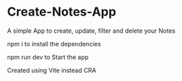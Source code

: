 # Create-Notes-App
A simple App to create, update, filter and delete your Notes

npm i to install the dependencies

npm run dev to Start the app

Created using Vite instead CRA
